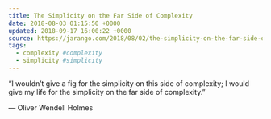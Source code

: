 ```yaml
---
title: The Simplicity on the Far Side of Complexity
date: 2018-08-03 01:15:50 +0000
updated: 2018-09-17 16:00:22 +0000
source: https://jarango.com/2018/08/02/the-simplicity-on-the-far-side-of-complexity/
tags:
  - complexity #complexity
  - simplicity #simplicity
---
```

“I wouldn’t give a fig for the simplicity on this side of complexity; I would give my life for the simplicity on the far side of complexity.”
— Oliver Wendell Holmes